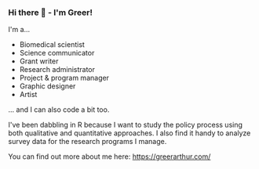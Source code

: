 ### Hi there 👋 - I'm Greer!

I'm a...
- Biomedical scientist
- Science communicator
- Grant writer
- Research administrator
- Project & program manager
- Graphic designer 
- Artist

... and I can also code a bit too.

I've been dabbling in R because I want to study the policy process using both qualitative and quantitative approaches. 
I also find it handy to analyze survey data for the research programs I manage.

You can find out more about me here: https://greerarthur.com/

<!--
**gk-arthur/gk-arthur** is a ✨ _special_ ✨ repository because its `README.md` (this file) appears on your GitHub profile.

Here are some ideas to get you started:

- 🔭 I’m currently working on ...
- 🌱 I’m currently learning ...
- 👯 I’m looking to collaborate on ...
- 🤔 I’m looking for help with ...
- 💬 Ask me about ...
- 📫 How to reach me: ...
- 😄 Pronouns: ...
- ⚡ Fun fact: ...
-->
